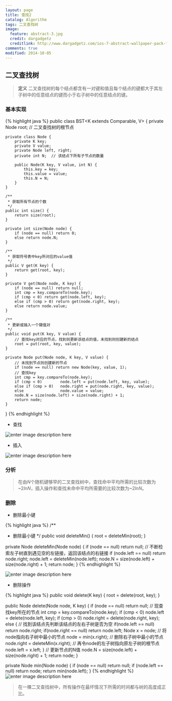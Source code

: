 ```yaml
---
layout: page
title: 查找2
catalog: Algorithm
tags: 二叉查找树 
image:
  feature: abstract-3.jpg
  credit: dargadgetz
  creditlink: http://www.dargadgetz.com/ios-7-abstract-wallpaper-pack-for-iphone-5-and-ipod-touch-retina/
comments: true
modified: 2014-10-05
---
```


## 二叉查找树

> **定义** 二叉查找树的每个结点都含有一对键和值且每个结点的键都大于其左子树中的任意结点的键而小于右子树中的任意结点的键。

### 基本实现
{% highlight java %}
public class BST<K extends Comparable<K>, V> {
    private Node root;  // 二叉查找树的根节点
    
    private class Node {
        private K key;
        private V value;
        private Node left, right;
        private int N;  // 该结点下所有子节点的数量
        
        public Node(K key, V value, int N) {
            this.key = key;
            this.value = value;
            this.N = N;
        }
    }
    
    /**
     * 获取所有节点的个数
     */
    public int size() {
        return size(root);
    }
    
    private int size(Node node) {
        if (node == null) return 0;
        else return node.N;
    }
    
    /**
     * 获取符号表中key所对应的value值
     */
    public V get(K key) {
        return get(root, key);
    }
    
    private V get(Node node, K key) {
        if (node == null) return null;
        int cmp = key.compareTo(node.key);
        if (cmp < 0) return get(node.left, key);
        else if (cmp > 0) return get(node.right, key);
        else return node.value;
    }
    
    /**
     * 更新或插入一个键值对
     */
    public void put(K key, V value) {
        // 查找key对应的节点，找到则更新该结点的值，未找到则创建新的结点
        root = put(root, key, value);
    }
    
    private Node put(Node node, K key, V value) {
        // 未找到节点则创建新的节点
        if (node == null) return new Node(key, value, 1);
        // 查找key
        int cmp = key.compareTo(node.key);
        if (cmp < 0)        node.left = put(node.left, key, value);
        else if (cmp > 0)   node.right = put(node.right, key, value);
        else                node.value = value;
        node.N = size(node.left) + size(node.right) + 1;
        return node;
    }
}
{% endhighlight %}

- 查找

![enter image description here](http://algs4.cs.princeton.edu/32bst/images/bst-search.png)

- 插入

![enter image description here](http://algs4.cs.princeton.edu/32bst/images/bst-insert.png)

### 分析

> 在由$N$个随机键够早的二叉查找树中，查找命中平均所需的比较次数为~$2lnN$，插入操作和查找未命中平均所需要的比较次数为~$2lnN$。

### 删除 

- 删除最小键

{% highlight java %}
/**
 * 删除最小键
 */
public void deleteMin() {
    root = deleteMin(root);
}

private Node deleteMin(Node node) {
    if (node == null) return null;
    // 不断检索左子树直到遇见空的左链接，返回该结点的右链接
    if (node.left == null) return node.right;
    node.left = deleteMin(node.left);
    node.N = size(node.left) + size(node.right) + 1;
    return node;
}
{% endhighlight %}

![enter image description here](http://algs4.cs.princeton.edu/32bst/images/bst-deletemin.png)

- 删除操作

{% highlight java %}
public void delete(K key) {
    root = delete(root, key);
}

public Node delete(Node node, K key) {
    if (node == null)   return null;
    // 现查找key所在的节点
    int cmp = key.compareTo(node.key);
    if (cmp < 0) node.left = delete(node.left, key);
    if (cmp > 0) node.right = delete(node.right, key);
    else {
        // 找到该结点先判断该结点的左右子树是否为空
        if(node.left == null) return node.right;
        if(node.right == null) return node.left;
        Node x = node;
        // 将node指向右子树中最小的节点
        node = min(x.right);
        // 删除右子树中最小的节点
        node.right = deleteMin(x.right);
        // 再令node的左子树指向原左子树的根节点
        node.left = x.left;
    }
    // 更新节点的N值
    node.N = size(node.left) + size(node.right) + 1;
    return node;
}

private Node min(Node node) {
    if (node == null) return null;
    if (node.left == null) return node;
    return min(node.left);
}
{% endhighlight %}
![enter image description here](http://algs4.cs.princeton.edu/32bst/images/bst-delete.png)

> 在一棵二叉查找树中，所有操作在最坏情况下所需的时间都与树的高度成正比。

